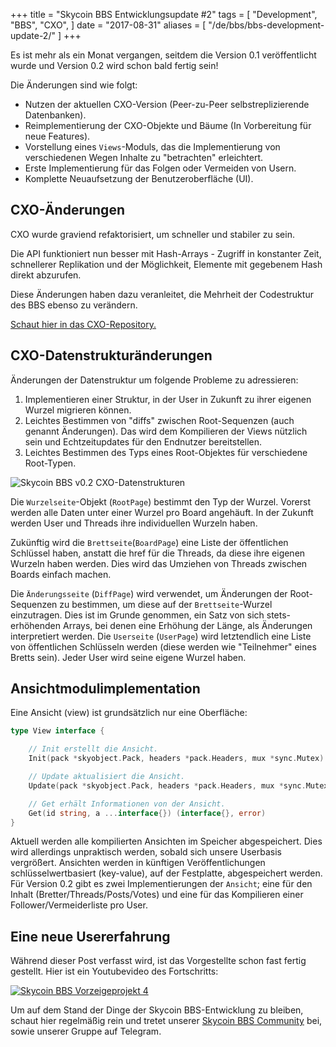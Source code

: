 +++
title = "Skycoin BBS Entwicklungsupdate #2"
tags = [
    "Development",
    "BBS",
    "CXO",
]
date = "2017-08-31"
aliases = [
	"/de/bbs/bbs-development-update-2/"
]
+++

Es ist mehr als ein Monat vergangen, seitdem die Version 0.1 veröffentlicht wurde und Version 0.2 wird schon bald fertig sein!

Die Änderungen sind wie folgt:

- Nutzen der aktuellen CXO-Version (Peer-zu-Peer selbstreplizierende Datenbanken).
- Reimplementierung der CXO-Objekte und Bäume (In Vorbereitung für neue Features).
- Vorstellung eines `Views`-Moduls, das die Implementierung von verschiedenen Wegen Inhalte zu "betrachten" erleichtert.
- Erste Implementierung für das Folgen oder Vermeiden von Usern.
- Komplette Neuaufsetzung der Benutzeroberfläche (UI).

## CXO-Änderungen

CXO wurde graviend refaktorisiert, um schneller und stabiler zu sein.

Die API funktioniert nun besser mit Hash-Arrays - Zugriff in konstanter Zeit, schnellerer Replikation und der Möglichkeit, Elemente mit gegebenem Hash direkt abzurufen.

Diese Änderungen haben dazu veranleitet, die Mehrheit der Codestruktur des BBS ebenso zu verändern.

[Schaut hier in das CXO-Repository.](https://github.com/skycoin/cxo)

## CXO-Datenstrukturänderungen

Änderungen der Datenstruktur um folgende Probleme zu adressieren:
1. Implementieren einer Struktur, in der User in Zukunft zu ihrer eigenen Wurzel migrieren können.
2. Leichtes Bestimmen von "diffs" zwischen Root-Sequenzen (auch genannt Änderungen). Das wird dem Kompilieren der Views nützlich sein und Echtzeitupdates für den Endnutzer bereitstellen.
3. Leichtes Bestimmen des Typs eines Root-Objektes für verschiedene Root-Typen.

![Skycoin BBS v0.2 CXO-Datenstrukturen](/img/bbs_cxo_datastructure_v0.2.png)

Die `Wurzelseite`-Objekt (`RootPage`) bestimmt den Typ der Wurzel. Vorerst werden alle Daten unter einer Wurzel pro Board angehäuft.
In der Zukunft werden User und Threads ihre individuellen Wurzeln haben.

Zukünftig wird die `Brettseite`(`BoardPage`) eine Liste der öffentlichen Schlüssel haben, anstatt die href für die Threads, da diese ihre eigenen Wurzeln haben werden. Dies wird das Umziehen von Threads zwischen Boards einfach machen.

Die `Änderungsseite` (`DiffPage`) wird verwendet, um Änderungen der Root-Sequenzen zu bestimmen, um diese auf der `Brettseite`-Wurzel einzutragen. Dies ist im Grunde genommen, ein Satz von sich stets-erhöhenden Arrays, bei denen eine Erhöhung der Länge, als Änderungen interpretiert werden.
Die `Userseite` (`UserPage`) wird letztendlich eine Liste von öffentlichen Schlüsseln werden (diese werden wie "Teilnehmer" eines Bretts sein). Jeder User wird seine eigene Wurzel haben.

## Ansichtmodulimplementation

Eine Ansicht (view) ist grundsätzlich nur eine Oberfläche:

```go
type View interface {

	// Init erstellt die Ansicht.
	Init(pack *skyobject.Pack, headers *pack.Headers, mux *sync.Mutex) error

	// Update aktualisiert die Ansicht.
	Update(pack *skyobject.Pack, headers *pack.Headers, mux *sync.Mutex) error

	// Get erhält Informationen von der Ansicht.
	Get(id string, a ...interface{}) (interface{}, error)
}
```

Aktuell werden alle kompilierten Ansichten im Speicher abgespeichert. Dies wird allerdings unpraktisch werden, sobald sich unsere Userbasis vergrößert. Ansichten werden in künftigen Veröffentlichungen schlüsselwertbasiert (key-value), auf der Festplatte, abgespeichert werden.
Für Version 0.2 gibt es zwei Implementierungen der `Ansicht`; eine für den Inhalt (Bretter/Threads/Posts/Votes) und eine für das Kompilieren einer Follower/Vermeiderliste pro User.

## Eine neue Usererfahrung

Während dieser Post verfasst wird, ist das Vorgestellte schon fast fertig gestellt. Hier ist ein Youtubevideo des Fortschritts:

[![Skycoin BBS Vorzeigeprojekt 4](https://i.ytimg.com/vi/Oue3WVkmGh4/0.jpg)](https://youtu.be/Oue3WVkmGh4)

Um auf dem Stand der Dinge der Skycoin BBS-Entwicklung zu bleiben, schaut hier regelmäßig rein und tretet unserer [Skycoin BBS Community](https://t.me/skycoinbbs) bei, sowie unserer Gruppe auf Telegram.
